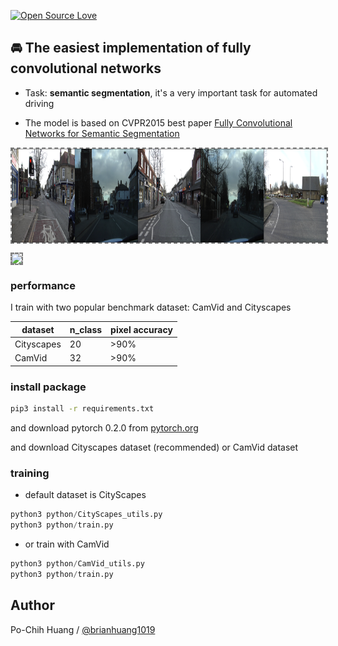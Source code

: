 [![Open Source Love](https://badges.frapsoft.com/os/v1/open-source-150x25.png?v=103)](https://github.com/ellerbrock/open-source-badges/)

## 🚘 The easiest implementation of fully convolutional networks

- Task: __semantic segmentation__, it's a very important task for automated driving

- The model is based on CVPR2015 best paper [Fully Convolutional Networks for Semantic Segmentation](https://arxiv.org/abs/1411.4038)

<img align='center' style="border-color:gray;border-width:2px;border-style:dashed"   src='result/trials.png' padding='5px' height="150px"></img>

<img align='center' style="border-color:gray;border-width:2px;border-style:dashed"   src='result/result.gif' padding='5px' height="150px"></img>


### performance

I train with two popular benchmark dataset: CamVid and Cityscapes

|dataset|n_class|pixel accuracy|
|---|---|---
|Cityscapes|20|>90%
|CamVid|32|>90%

### install package
```bash
pip3 install -r requirements.txt
```

and download pytorch 0.2.0 from [pytorch.org](pytorch.org)

and download Cityscapes dataset (recommended) or CamVid dataset

### training
- default dataset is CityScapes
```python
python3 python/CityScapes_utils.py 
python3 python/train.py
```

- or train with CamVid
```python
python3 python/CamVid_utils.py 
python3 python/train.py
```

## Author
Po-Chih Huang / [@brianhuang1019](http://brianhuang1019.github.io/)
